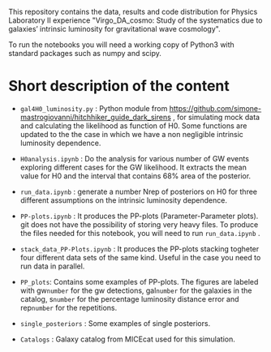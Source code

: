 This repository contains the data, results and code distribution for Physics Laboratory II experience "Virgo_DA_cosmo: Study of the systematics due to galaxies’ intrinsic luminosity for gravitational wave cosmology".

To run the notebooks you will need a working copy of Python3 with standard packages such as numpy and scipy.

# Short description of the content

- `gal4H0_luminosity.py` : Python module from https://github.com/simone-mastrogiovanni/hitchhiker_guide_dark_sirens , for simulating mock data and calculating the likelihood as function of H0. Some functions are updated to the the case in which we have a non negligible intrinsic luminosity dependence.

- `H0analysis.ipynb` : Do the analysis for various number of GW events exploring different cases for the GW likelihood. It extracts the mean value for H0 and the interval that contains 68% area of the posterior.

- `run_data.ipynb` : generate a number Nrep of posteriors on H0 for three different assumptions on the intrinsic luminosity dependence.

- `PP-plots.ipynb` : It produces the PP-plots (Parameter-Parameter plots). git does not have the possibility of storing very heavy files. To produce the files needed for this notebook, you will need to run `run_data.ipynb` .

- `stack_data_PP-Plots.ipynb` : It produces the PP-plots stacking togheter four different data sets of the same kind. Useful in the case you need to run data in parallel.

- `PP_plots`: Contains some examples of PP-plots. The figures are labeled with gw`number` for the gw detections, gal`number` for the galaxies in the catalog, s`number` for the percentage luminosity distance error and rep`number` for the repetitions.

- `single_posteriors` : Some examples of single posteriors.

- `Catalogs` : Galaxy catalog from MICEcat used for this simulation.
